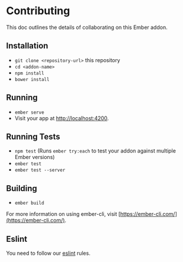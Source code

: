 # Contributing

This doc outlines the details of collaborating on this Ember addon.

## Installation

* `git clone <repository-url>` this repository
* `cd <addon-name>`
* `npm install`
* `bower install`

## Running

* `ember serve`
* Visit your app at [http://localhost:4200](http://localhost:4200).

## Running Tests

* `npm test` (Runs `ember try:each` to test your addon against multiple Ember versions)
* `ember test`
* `ember test --server`

## Building

* `ember build`

For more information on using ember-cli, visit [https://ember-cli.com/](https://ember-cli.com/).

## Eslint

You need to follow our [eslint](https://github.com/BBVAEngineering/javascript/tree/master/eslint-config-bbva) rules.
